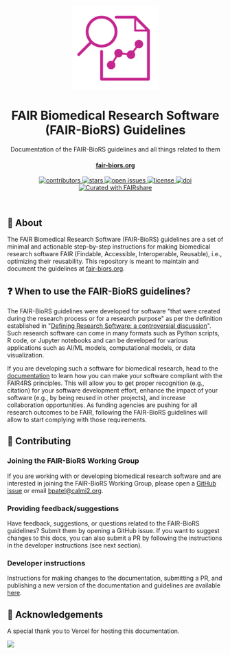 <div align="center">

  <img src="static/img/fairbio-rs.png" alt="logo" width="200" height="auto" />
  <h1>FAIR Biomedical Research Software (FAIR-BioRS) Guidelines</h1>
  
  <p>
    Documentation of the FAIR-BioRS guidelines and all things related to them
  </p>

  <h4>
    <a href="https://fair-biors.org/">fair-biors.org</a>
  </h4>
  
  <p>
    <a href="https://github.com/FAIR-BioRS/Docs/graphs/contributors">
      <img src="https://img.shields.io/github/contributors/FAIR-BioRS/Docs.svg?style=flat-square" alt="contributors" />
    </a>
    <a href="https://github.com/FAIR-BioRS/Docs/stargazers">
      <img src="https://img.shields.io/github/stars/FAIR-BioRS/Docs.svg?style=flat-square" alt="stars" />
    </a>
    <a href="https://github.com/FAIR-BioRS/Docs/issues/">
      <img src="https://img.shields.io/github/issues/FAIR-BioRS/Docs.svg?style=flat-square" alt="open issues" />
    </a>
    <a href="https://github.com/FAIR-BioRS/Docs/blob/main/LICENSE">
      <img src="https://img.shields.io/github/license/FAIR-BioRS/Docs.svg?style=flat-square" alt="license" />
    </a>
    <a href="https://doi.org/10.5281/zenodo.6407300">
      <img src="https://zenodo.org/badge/DOI/10.5281/zenodo.6407300.svg" alt="doi" />
    </a>
    <a href="https://fairdataihub.org/fairshare">
      <img src="https://img.shields.io/badge/Curated%20with-FAIRshare-yellow" alt="Curated with FAIRshare" />
    </a>
  </p>

</div>

<br />

## :star2: About

The FAIR Biomedical Research Software (FAIR-BioRS) guidelines are a set of minimal and actionable step-by-step instructions for making biomedical research software FAIR (Findable, Accessible, Interoperable, Reusable), i.e., optimizing their reusability. This repository is meant to maintain and document the guidelines at [fair-biors.org](https://fair-biors.org/).

## :question: When to use the FAIR-BioRS guidelines?

The FAIR-BioRS guidelines were developed for software "that were created during the research process or for a research purpose" as per the definition established in "[Defining Research Software: a controversial discussion](https://doi.org/10.5281/zenodo.5504016)". Such research software can come in many formats such as Python scripts, R code, or Jupyter notebooks and can be developed for various applications such as AI/ML models, computational models, or data visualization.

If you are developing such a software for biomedical research, head to the [documentation](https://fair-biors.org/docs/guidelines) to learn how you can make your software compliant with the FAIR4RS principles. This will allow you to get proper recognition (e.g., citation) for your software development effort, enhance the impact of your software (e.g., by being reused in other projects), and increase collaboration opportunities. As funding agencies are pushing for all research outcomes to be FAIR, following the FAIR-BioRS guidelines will allow to start complying with those requirements.

## :wave: Contributing

### Joining the FAIR-BioRS Working Group

If you are working with or developing biomedical research software and are interested in joining the FAIR-BioRS Working Group, please open a [GitHub issue](https://github.com/FAIR-BioRS/Docs/issues) or email bpatel@calmi2.org.

### Providing feedback/suggestions

Have feedback, suggestions, or questions related to the FAIR-BioRS guidelines? Submit them by opening a GitHub issue. If you want to suggest changes to this docs, you can also submit a PR by following the instructions in the developer instructions (see next section).

### Developer instructions

Instructions for making changes to the documentation, submitting a PR, and publishing a new version of the documentation and guidelines are available [here]().

## :gem: Acknowledgements

A special thank you to Vercel for hosting this documentation.

<a href="https://vercel.com/?utm_source=fairdataihub&utm_campaign=oss" target="_blank">
  <img src="https://www.datocms-assets.com/31049/1618983297-powered-by-vercel.svg"  width="auto"/>
</a>
